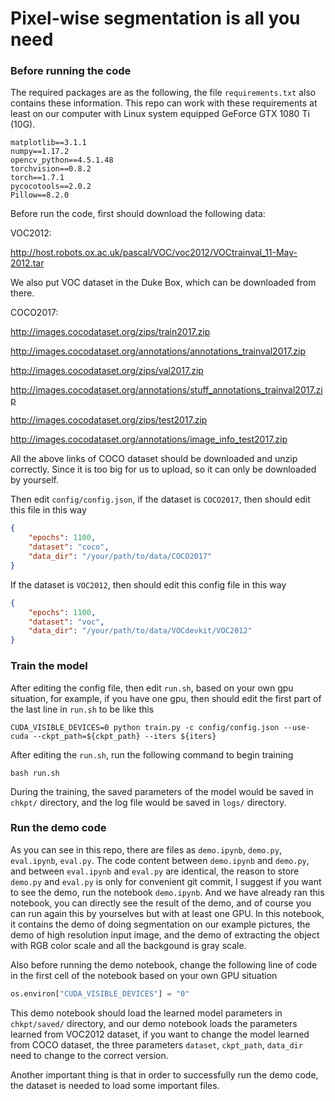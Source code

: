 # Pixel-wise segmentation is all you need

### Before running the code

The required packages are as the following, the file `requirements.txt` also contains these information. This repo can
work with these requirements at least on our computer with Linux system equipped GeForce GTX 1080 Ti (10G).

```
matplotlib==3.1.1
numpy==1.17.2
opencv_python==4.5.1.48
torchvision==0.8.2
torch==1.7.1
pycocotools==2.0.2
Pillow==8.2.0
```

Before run the code, first should download the following data:

VOC2012:

http://host.robots.ox.ac.uk/pascal/VOC/voc2012/VOCtrainval_11-May-2012.tar

We also put VOC dataset in the Duke Box, which can be downloaded from there.

COCO2017:

http://images.cocodataset.org/zips/train2017.zip

http://images.cocodataset.org/annotations/annotations_trainval2017.zip

http://images.cocodataset.org/zips/val2017.zip

http://images.cocodataset.org/annotations/stuff_annotations_trainval2017.zip

http://images.cocodataset.org/zips/test2017.zip

http://images.cocodataset.org/annotations/image_info_test2017.zip

All the above links of COCO dataset should be downloaded and unzip correctly. Since it is too big for us to upload, so
it can only be downloaded by yourself.

Then edit `config/config.json`, if the dataset is `COCO2017`, then should edit this file in this way

```json
{
    "epochs": 1100,
    "dataset": "coco",
    "data_dir": "/your/path/to/data/COCO2017"
}
```

If the dataset is `VOC2012`, then should edit this config file in this way

```json
{
    "epochs": 1100,
    "dataset": "voc",
    "data_dir": "/your/path/to/data/VOCdevkit/VOC2012"
}
```

### Train the model

After editing the config file, then edit `run.sh`, based on your own gpu situation, for example, if you have one gpu,
then should edit the first part of the last line in `run.sh` to be like this

```shell
CUDA_VISIBLE_DEVICES=0 python train.py -c config/config.json --use-cuda --ckpt_path=${ckpt_path} --iters ${iters}
```

After editing the `run.sh`, run the following command to begin training

```shell
bash run.sh
```

During the training, the saved parameters of the model would be saved in `chkpt/` directory, and the log file would be
saved in `logs/` directory.

### Run the demo code

As you can see in this repo, there are files as `demo.ipynb`, `demo.py`, `eval.ipynb`, `eval.py`. The code content
between `demo.ipynb` and `demo.py`, and between `eval.ipynb` and `eval.py` are identical, the reason to store `demo.py`
and `eval.py` is only for convenient git commit, I suggest if you want to see the demo, run the notebook `demo.ipynb`.
And we have already ran this notebook, you can directly see the result of the demo, and of course you can run again this
by yourselves but with at least one GPU. In this notebook, it contains the demo of doing segmentation on our example
pictures, the demo of high resolution input image, and the demo of extracting the object with RGB color scale and all
the backgound is gray scale.

Also before running the demo notebook, change the following line of code in the first cell of the notebook based on your
own GPU situation

```python
os.environ["CUDA_VISIBLE_DEVICES"] = "0"
```

This demo notebook should load the learned model parameters in `chkpt/saved/` directory, and our demo notebook loads the
parameters learned from VOC2012 dataset, if you want to change the model learned from COCO dataset, the three
parameters `dataset`, `ckpt_path`, `data_dir` need to change to the correct version.

Another important thing is that in order to successfully run the demo code, the dataset is needed to load some important
files. 
